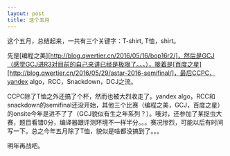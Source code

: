 ```yaml
---
layout: post
title: 这个五月
---
```


这个五月，总结起来，一共有三个关键字：T-shirt, T恤，shirt。

先是[编程之美][http://blog.qwertier.cn/2016/05/16/bop16r2/]，然后是GCJ（感觉GCJ进R3对目前的自己来讲已经是极限了。。。），接着是[百度之星][http://blog.qwertier.cn/2016/05/29/astar-2016-semifinal/]，最后CCPC，yandex algo，RCC，Snackdown，DCJ之流。

CCPC除了T恤之外还搞了个杯，然而也被大烈收走了。yandex algo，RCC和snackdown的semifinal还没开始，其他三个比赛（编程之美，GCJ，百度之星）的onsite今年是进不了了（GCJ貌似有生之年系列？）。哦对，还参加了某捉虫大赛，题目看错0分，编译器跟评测环境不一样半分。。。赛况惨烈，可能以后有时间写一下。总之今年五月除了T恤，貌似是啥都没搞到了。。。

明年再战吧。
